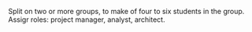  Split on two or more groups, to make of four to six students in the group.
 Assigr roles: project manager, analyst, architect. 
 
